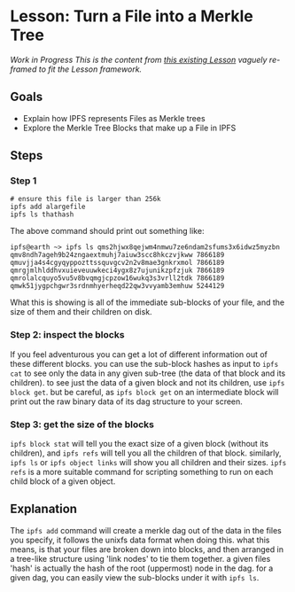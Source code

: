 # Lesson: Turn a File into a Merkle Tree

*Work in Progress* _This is the content from [this existing Lesson](https://ipfs.io/ipfs/QmTkzDwWqPbnAh5YiV5VwcTLnGdwSNsNTn2aDxdXBFca7D/example#/ipfs/QmQwAP9vFjbCtKvD8RkJdCvPHqLQjZfW7Mqbbqx18zd8j7/data/readme.md) vaguely re-framed to fit the Lesson framework._

## Goals
* Explain how IPFS represents Files as Merkle trees
* Explore the Merkle Tree Blocks that make up a File in IPFS

## Steps
### Step 1

```
# ensure this file is larger than 256k
ipfs add alargefile
ipfs ls thathash
```

The above command should print out something like:
```
ipfs@earth ~> ipfs ls qms2hjwx8qejwm4nmwu7ze6ndam2sfums3x6idwz5myzbn
qmv8ndh7ageh9b24zngaextmuhj7aiuw3scc8hkczvjkww 7866189
qmuvjja4s4cgyqyppozttssquvgcv2n2v8mae3gnkrxmol 7866189
qmrgjmlhlddhvxuieveuuwkeci4ygx8z7ujunikzpfzjuk 7866189
qmrolalcquyo5vu5v8bvqmgjcpzow16wukq3s3vrll2tdk 7866189
qmwk51jygpchgwr3srdnmhyerheqd22qw3vvyamb3emhuw 5244129
```

What this is showing is all of the immediate sub-blocks of your file, and the
size of them and their children on disk.

### Step 2: inspect the blocks
If you feel adventurous you can get a lot of different information out of these
different blocks. you can use the sub-block hashes as input to `ipfs cat` to
see only the data in any given sub-tree (the data of that block and its
children). to see just the data of a given block and not its children, use
`ipfs block get`. but be careful, as `ipfs block get` on an intermediate block
will print out the raw binary data of its dag structure to your screen.

### Step 3: get the size of the blocks
`ipfs block stat` will tell you the exact size of a given block (without its
children), and `ipfs refs` will tell you all the children of that block.
similarly, `ipfs ls` or `ipfs object links` will show you all children and
their sizes. `ipfs refs` is a more suitable command for scripting something
to run on each child block of a given object.

## Explanation

The `ipfs add` command will create a merkle dag out of the data in the files you
specify, it follows the unixfs data format when doing this. what this means, is
that your files are broken down into blocks, and then arranged in a tree-like
structure using 'link nodes' to tie them together. a given files 'hash' is
actually the hash of the root (uppermost) node in the dag. for a given dag, you
can easily view the sub-blocks under it with `ipfs ls`.

